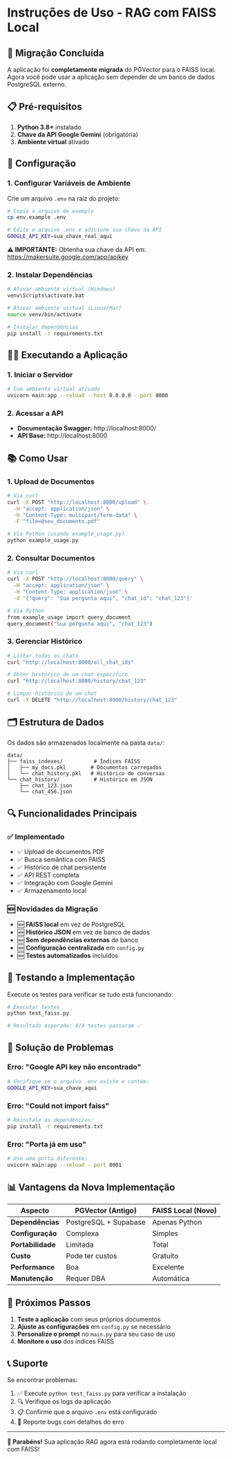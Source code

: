 # Instruções de Uso - RAG com FAISS Local

## 🚀 Migração Concluída

A aplicação foi **completamente migrada** do PGVector para o FAISS local. Agora você pode usar a aplicação sem depender de um banco de dados PostgreSQL externo.

## 📋 Pré-requisitos

1. **Python 3.8+** instalado
2. **Chave da API Google Gemini** (obrigatória)
3. **Ambiente virtual** ativado

## 🔧 Configuração

### 1. Configurar Variáveis de Ambiente

Crie um arquivo `.env` na raiz do projeto:

```bash
# Copie o arquivo de exemplo
cp env.example .env

# Edite o arquivo .env e adicione sua chave da API
GOOGLE_API_KEY=sua_chave_real_aqui
```

**⚠️ IMPORTANTE:** Obtenha sua chave da API em: https://makersuite.google.com/app/apikey

### 2. Instalar Dependências

```bash
# Ativar ambiente virtual (Windows)
venv\Scripts\activate.bat

# Ativar ambiente virtual (Linux/Mac)
source venv/bin/activate

# Instalar dependências
pip install -r requirements.txt
```

## 🏃‍♂️ Executando a Aplicação

### 1. Iniciar o Servidor

```bash
# Com ambiente virtual ativado
uvicorn main:app --reload --host 0.0.0.0 --port 8000
```

### 2. Acessar a API

- **Documentação Swagger:** http://localhost:8000/
- **API Base:** http://localhost:8000

## 📚 Como Usar

### 1. Upload de Documentos

```bash
# Via curl
curl -X POST "http://localhost:8000/upload" \
  -H "accept: application/json" \
  -H "Content-Type: multipart/form-data" \
  -F "file=@seu_documento.pdf"

# Via Python (usando example_usage.py)
python example_usage.py
```

### 2. Consultar Documentos

```bash
# Via curl
curl -X POST "http://localhost:8000/query" \
  -H "accept: application/json" \
  -H "Content-Type: application/json" \
  -d '{"query": "Sua pergunta aqui", "chat_id": "chat_123"}'

# Via Python
from example_usage import query_document
query_document("Sua pergunta aqui", "chat_123")
```

### 3. Gerenciar Histórico

```bash
# Listar todos os chats
curl "http://localhost:8000/all_chat_ids"

# Obter histórico de um chat específico
curl "http://localhost:8000/history/chat_123"

# Limpar histórico de um chat
curl -X DELETE "http://localhost:8000/history/chat_123"
```

## 🗂️ Estrutura de Dados

Os dados são armazenados localmente na pasta `data/`:

```
data/
├── faiss_indexes/          # Índices FAISS
│   ├── my_docs.pkl        # Documentos carregados
│   └── chat_history.pkl   # Histórico de conversas
└── chat_history/           # Histórico em JSON
    ├── chat_123.json
    └── chat_456.json
```

## 🔍 Funcionalidades Principais

### ✅ Implementado
- ✅ Upload de documentos PDF
- ✅ Busca semântica com FAISS
- ✅ Histórico de chat persistente
- ✅ API REST completa
- ✅ Integração com Google Gemini
- ✅ Armazenamento local

### 🆕 Novidades da Migração
- 🆕 **FAISS local** em vez de PostgreSQL
- 🆕 **Histórico JSON** em vez de banco de dados
- 🆕 **Sem dependências externas** de banco
- 🆕 **Configuração centralizada** em `config.py`
- 🆕 **Testes automatizados** incluídos

## 🧪 Testando a Implementação

Execute os testes para verificar se tudo está funcionando:

```bash
# Executar testes
python test_faiss.py

# Resultado esperado: 4/4 testes passaram ✅
```

## 🚨 Solução de Problemas

### Erro: "Google API key não encontrado"
```bash
# Verifique se o arquivo .env existe e contém:
GOOGLE_API_KEY=sua_chave_aqui
```

### Erro: "Could not import faiss"
```bash
# Reinstale as dependências:
pip install -r requirements.txt
```

### Erro: "Porta já em uso"
```bash
# Use uma porta diferente:
uvicorn main:app --reload --port 8001
```

## 📊 Vantagens da Nova Implementação

| Aspecto | PGVector (Antigo) | FAISS Local (Novo) |
|---------|-------------------|-------------------|
| **Dependências** | PostgreSQL + Supabase | Apenas Python |
| **Configuração** | Complexa | Simples |
| **Portabilidade** | Limitada | Total |
| **Custo** | Pode ter custos | Gratuito |
| **Performance** | Boa | Excelente |
| **Manutenção** | Requer DBA | Automática |

## 🔮 Próximos Passos

1. **Teste a aplicação** com seus próprios documentos
2. **Ajuste as configurações** em `config.py` se necessário
3. **Personalize o prompt** no `main.py` para seu caso de uso
4. **Monitore o uso** dos índices FAISS

## 📞 Suporte

Se encontrar problemas:

1. ✅ Execute `python test_faiss.py` para verificar a instalação
2. 🔍 Verifique os logs da aplicação
3. 📋 Confirme que o arquivo `.env` está configurado
4. 🐛 Reporte bugs com detalhes do erro

---

**🎉 Parabéns!** Sua aplicação RAG agora está rodando completamente local com FAISS!
